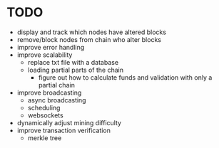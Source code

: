 # TODO

* display and track which nodes have altered blocks
* remove/block nodes from chain who alter blocks
* improve error handling
* improve scalability
  * replace txt file with a database
  * loading partial parts of the chain
    * figure out how to calculate funds and validation with only a partial chain
* improve broadcasting
  * async broadcasting
  * scheduling
  * websockets
* dynamically adjust mining difficulty
* improve transaction verification
  * merkle tree
